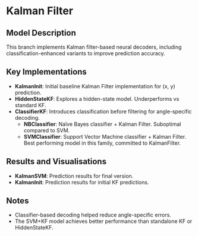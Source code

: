 # Kalman Filter

## Model Description
This branch implements Kalman filter-based neural decoders, including classification-enhanced variants to improve prediction accuracy.

## Key Implementations
- **KalmanInit**: Initial baseline Kalman Filter implementation for (x, y) prediction.
- **HiddenStateKF**: Explores a hidden-state model. Underperforms vs standard KF.
- **ClassifierKF**: Introduces classification before filtering for angle-specific decoding.
  - **NBClassifier**: Naïve Bayes classifier + Kalman Filter. Suboptimal compared to SVM.
  - **SVMClassifier**: Support Vector Machine classifier + Kalman Filter. Best performing model in this family, committed to KalmanFilter.

## Results and Visualisations
- **KalmanSVM**: Prediction results for final version.
- **KalmanInit**: Prediction results for initial KF predictions.

## Notes
- Classifier-based decoding helped reduce angle-specific errors.
- The SVM+KF model achieves better performance than standalone KF or HiddenStateKF.
